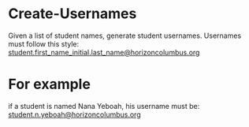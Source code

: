 # Create-Usernames
Given a list of student names, generate student usernames.
Usernames must follow this style:
student.first_name_initial.last_name@horizoncolumbus.org

# For example
if a student is named Nana Yeboah, his username must be: student.n.yeboah@horizoncolumbus.org
